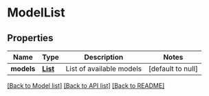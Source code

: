 # ModelList
## Properties

| Name | Type | Description | Notes |
|------------ | ------------- | ------------- | -------------|
| **models** | [**List**](LightweightModelDetails.md) | List of available models | [default to null] |

[[Back to Model list]](../README.md#documentation-for-models) [[Back to API list]](../README.md#documentation-for-api-endpoints) [[Back to README]](../README.md)

